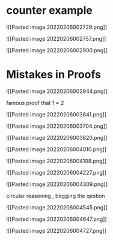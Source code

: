 # counter example

![[Pasted image 20220206002729.png]]

![[Pasted image 20220206002757.png]]

![[Pasted image 20220206002900.png]]

# Mistakes in Proofs

![[Pasted image 20220206002944.png]]

famous proof that 1 = 2

![[Pasted image 20220206003641.png]]

![[Pasted image 20220206003704.png]]


![[Pasted image 20220206003820.png]]

![[Pasted image 20220206004010.png]]

![[Pasted image 20220206004108.png]]

![[Pasted image 20220206004227.png]]

![[Pasted image 20220206004309.png]]

circular reasoning , begging the qestion

![[Pasted image 20220206004545.png]]

![[Pasted image 20220206004647.png]]

![[Pasted image 20220206004727.png]]

